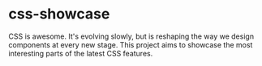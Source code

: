 # css-showcase
CSS is awesome. It's evolving slowly, but is reshaping the way we design components at every new stage. This project aims to showcase the most interesting parts of the latest CSS features.
